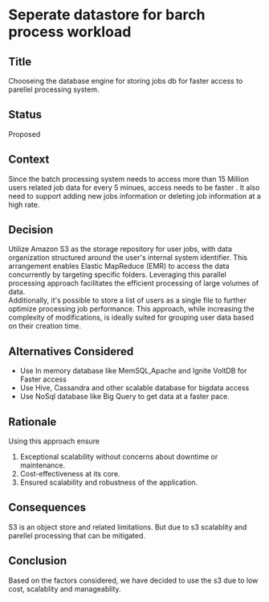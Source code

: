 # Seperate datastore for barch process workload

## Title
Chooseing the database engine for storing jobs db for faster access to parellel processing system.
## Status
Proposed

## Context
Since the batch processing system needs to access more than 15 Million users related job data for every 5 minues, access needs to be faster . It also need to support adding new jobs information or deleting job information at a high rate. 

## Decision

Utilize Amazon S3 as the storage repository for user jobs, with data organization structured around the user's internal system identifier. This arrangement enables Elastic MapReduce (EMR) to access the data concurrently by targeting specific folders. Leveraging this parallel processing approach facilitates the efficient processing of large volumes of data.   
Additionally, it's possible to store a list of users as a single file to further optimize processing job performance. This approach, while increasing the complexity of modifications, is ideally suited for grouping user data based on their creation time.

## Alternatives Considered
- Use In memory database like MemSQL,Apache and Ignite VoltDB for Faster access
- Use Hive, Cassandra and other scalable database for bigdata access
- Use NoSql database like Big Query to get data at a faster pace.

## Rationale
Using this approach ensure
1. Exceptional scalability without concerns about downtime or maintenance.
2. Cost-effectiveness at its core.
3. Ensured scalability and robustness of the application.

## Consequences

S3 is an object store and related limitations. But due to s3 scalablity and parellel processing that can be mitigated.

## Conclusion

Based on the factors considered, we have decided to use the s3 due to low cost, scalablity and manageablity.
